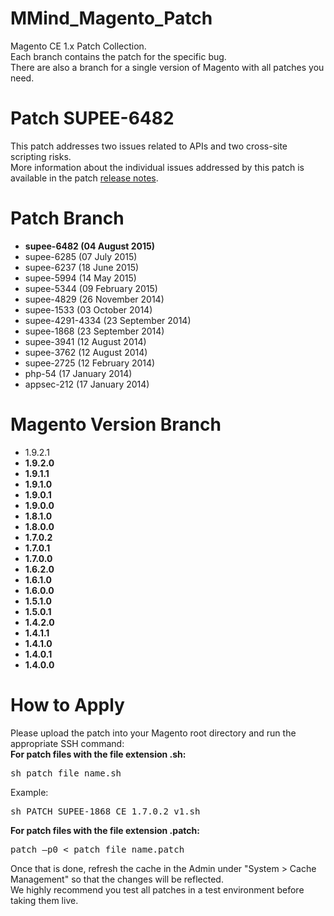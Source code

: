 MMind_Magento_Patch
==================

Magento CE 1.x Patch Collection.<br />
Each branch contains the patch for the specific bug.<br />
There are also a branch for a single version of Magento with all patches you need.

# Patch SUPEE-6482

This patch addresses two issues related to APIs and two cross-site scripting risks.<br />
More information about the individual issues addressed by this patch is available in the patch [release notes](http://merch.docs.magento.com/ce/user_guide/Magento_Community_Edition_User_Guide.html#magento/patch-releases-2015.html).

# Patch Branch

- **supee-6482 (04 August 2015)**
- supee-6285 (07 July 2015)
- supee-6237 (18 June 2015)
- supee-5994 (14 May 2015)
- supee-5344 (09 February 2015)
- supee-4829 (26 November 2014)
- supee-1533 (03 October 2014)
- supee-4291-4334 (23 September 2014)
- supee-1868 (23 September 2014)
- supee-3941 (12 August 2014)
- supee-3762 (12 August 2014)
- supee-2725 (12 February 2014)
- php-54 (17 January 2014)
- appsec-212 (17 January 2014)

# Magento Version Branch

- 1.9.2.1
- **1.9.2.0**
- **1.9.1.1**
- **1.9.1.0**
- **1.9.0.1**
- **1.9.0.0**
- **1.8.1.0**
- **1.8.0.0**
- **1.7.0.2**
- **1.7.0.1**
- **1.7.0.0**
- **1.6.2.0**
- **1.6.1.0**
- **1.6.0.0**
- **1.5.1.0**
- **1.5.0.1**
- **1.4.2.0**
- **1.4.1.1**
- **1.4.1.0**
- **1.4.0.1**
- **1.4.0.0**

# How to Apply

Please upload the patch into your Magento root directory and run the appropriate SSH command:<br />
**For patch files with the file extension .sh:** 

<pre>
sh patch_file_name.sh
</pre>

Example: 
<pre>
sh PATCH_SUPEE-1868_CE_1.7.0.2_v1.sh
</pre>

**For patch files with the file extension .patch:**

<pre>
patch –p0 < patch_file_name.patch
</pre>

Once that is done, refresh the cache in the Admin under "System > Cache Management" so that the changes will be reflected.<br />
We highly recommend you test all patches in a test environment before taking them live.
